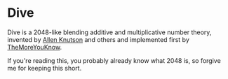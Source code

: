 # Dive
Dive is a 2048-like blending additive and multiplicative number theory,
invented by [Allen Knutson](https://www.google.com/+AllenKnutso) and others
and implemented first by [TheMoreYouKnow](https://github.com/themoreyouknow).

If you're reading this, you probably already know what 2048 is, so forgive me for keeping this short.


